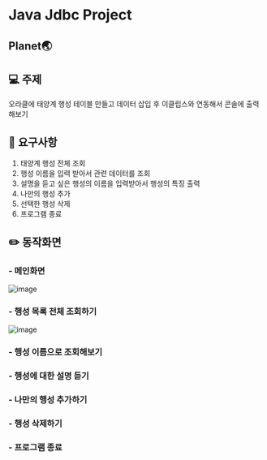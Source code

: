# Java Jdbc Project
## Planet🌏

## :computer: 주제
오라클에 태양계 행성 테이블 만들고 데이터 삽입 후 이클립스와 연동해서 콘솔에 출력해보기

## :pushpin: 요구사항
1. 태양계 행성 전체 조회
2. 행성 이름을 입력 받아서 관련 데이터를 조회
3. 설명을 듣고 싶은 행성의 이름을 입력받아서 행성의 특징 출력
4. 나만의 행성 추가
5. 선택한 행성 삭제
6. 프로그램 종료

## :pencil2: 동작화면


### - 메인화면 
![image](https://user-images.githubusercontent.com/119032872/210187933-a6f948ce-6ac2-4885-bde1-8612bf73847d.png)


    
### - 행성 목록 전체 조회하기
![image](https://user-images.githubusercontent.com/119032872/210187913-99b9eec9-56af-40c3-beca-298da123bda4.png)


### - 행성 이름으로 조회해보기


### - 행성에 대한 설명 듣기


### - 나만의 행성 추가하기


### - 행성 삭제하기


### - 프로그램 종료


